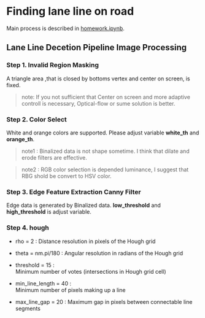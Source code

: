 # Finding lane line on road
Main process is described in [homework.ipynb](https://github.com/kuniyasu/udacity_homework1/blob/master/homework.ipynb).

## Lane Line Decetion Pipeline Image Processing
### Step 1. Invalid Region Masking
A triangle area ,that is closed by bottoms vertex and center on screen, is fixed.

> note: If you not sufficient that Center on screen and more adaptive controll is necessary, Optical-flow or sume solution is better. 

### Step 2. Color Select
White and orange colors are supported. Please adjust variable __white_th__ and __orange_th__.

> note1 : Binalized data is not shape sometime. I think that dilate and erode filters are effective.

> note2 : RGB color selection is depended luminance, I suggest that RBG shold be convert to HSV color.

### Step 3. Edge Feature Extraction Canny Filter
Edge data is generated by Binalized data.
__low_threshold__ and __high_threshold__ is adjust variable.
    
### Step 4. hough 
- rho = 2 : 
Distance resolution in pixels of the Hough grid

- theta = nm.pi/180 :
Angular resolution in radians of the Hough grid

- threshold = 15 :     
Minimum number of votes (intersections in Hough grid cell)

- min_line_length = 40 :  
Minimum number of pixels making up a line

- max_line_gap = 20 : 
Maximum gap in pixels between connectable line segments

